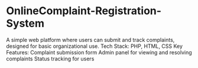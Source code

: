 # OnlineComplaint-Registration-System
A simple web platform where users can submit and track complaints, designed for basic organizational use.  Tech Stack:  PHP, HTML, CSS  Key Features:  Complaint submission form  Admin panel for viewing and resolving complaints  Status tracking for users
